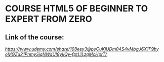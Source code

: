 # COURSE HTML5 OF BEGINNER TO EXPERT FROM ZERO

## Link of the course:

*<a href="https://www.udemy.com/share/108eey3@pvCuKjUDm04S4vMbgJ6X1F9byoMGZu21PnmySiqNWdUI9ykQy-fptL1LzqMcHprT/">https://www.udemy.com/share/108eey3@pvCuKjUDm04S4vMbgJ6X1F9byoMGZu21PnmySiqNWdUI9ykQy-fptL1LzqMcHprT/</a>*